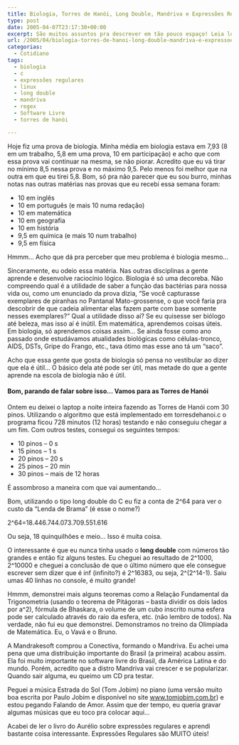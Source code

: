 ```yaml
---
title: Biologia, Torres de Hanói, Long Double, Mandriva e Expressões Regulares
type: post
date: 2005-04-07T23:17:30+00:00
excerpt: São muitos assuntos pra descrever em tão pouco espaço! Leia logo o artigo completo!
url: /2005/04/biologia-torres-de-hanoi-long-double-mandriva-e-expressoes-regulares/
categorias:
  - Cotidiano
tags:
  - biologia
  - c
  - expressões regulares
  - linux
  - long double
  - mandriva
  - regex
  - Software Livre
  - torres de hanói

---
```

Hoje fiz uma prova de biologia. Minha média em biologia estava em 7,93 (8 em um trabalho, 5,8 em uma prova, 10 em participação) e acho que com essa prova vai continuar na mesma, se não piorar. Acredito que eu vá tirar no mínimo 8,5 nessa prova e no máximo 9,5. Pelo menos foi melhor que na outra em que eu tirei 5,8. Bom, só pra não parecer que eu sou burro, minhas notas nas outras matérias nas provas que eu recebi essa semana foram:

  * 10 em inglês
  * 10 em português (e mais 10 numa redação)
  * 10 em matemática
  * 10 em geografia
  * 10 em história
  * 9,5 em química (e mais 10 num trabalho)
  * 9,5 em física

Hmmm… Acho que dá pra perceber que meu problema é biologia mesmo…

Sinceramente, eu odeio essa matéria. Nas outras disciplinas a gente aprende e desenvolve raciocínio lógico. Biologia é só uma decoreba. Não compreendo qual é a utilidade de saber a função das bactérias para nossa vida ou, como um enunciado da prova dizia, “Se você capturasse exemplares de piranhas no Pantanal Mato-grossense, o que você faria pra descobrir de que cadeia alimentar elas fazem parte com base somente nesses exemplares?” Qual a utilidade disso aí? Se eu quisesse ser biólogo até beleza, mas isso aí é inútil. Em matemática, aprendemos coisas úteis. Em biologia, só aprendemos coisas assim… Se ainda fosse como ano passado onde estudávamos atualidades biológicas como células-tronco, AIDS, DSTs, Gripe do Frango, etc., tava ótimo mas esse ano tá um “saco”.

Acho que essa gente que gosta de biologia só pensa no vestibular ao dizer que ela é útil… O básico dela até pode ser útil, mas metade do que a gente aprende na escola de biologia não é útil.

#### Bom, parando de falar sobre isso… Vamos para as Torres de Hanói

Ontem eu deixei o laptop a noite inteira fazendo as Torres de Hanói com 30 pinos. Utilizando o algoritmo que está implementado em torresdehanoi.c o programa ficou 728 minutos (12 horas) testando e não conseguiu chegar a um fim. Com outros testes, consegui os seguintes tempos:

  * 10 pinos – 0 s
  * 15 pinos – 1 s
  * 20 pinos – 20 s
  * 25 pinos – 20 min
  * 30 pinos – mais de 12 horas

É assombroso a maneira com que vai aumentando…

Bom, utilizando o tipo long double do C eu fiz a conta de 2^64 para ver o custo da “Lenda de Brama” (é esse o nome?)

2^64=18.446.744.073.709.551.616

Ou seja, 18 quinquilhões e meio… Isso é muita coisa.

O interessante é que eu nunca tinha usado o **long double** com números tão grandes e então fiz alguns testes. Eu cheguei ao resultado de 2^1000, 2^10000 e cheguei a conclusão de que o último número que ele consegue escrever sem dizer que é inf (infinito?) é 2^16383, ou seja, 2^(2^14-1). Saiu umas 40 linhas no console, é muito grande!

Hmmm, demonstrei mais alguns teoremas como a Relação Fundamental da Trigonometria (usando o teorema de Pitágoras – basta dividir os dois lados por a^2), fórmula de Bhaskara, o volume de um cubo inscrito numa esfera pode ser calculado através do raio da esfera, etc. (não lembro de todos). Na verdade, não fui eu que demonstrei. Demonstramos no treino da Olimpíada de Matemática. Eu, o Vavá e o Bruno.

A Mandrakesoft comprou a Conectiva, formando o Mandriva. Eu achei uma pena que uma distribuição importante do Brasil (a primeira) acabou assim. Ela foi muito importante no software livre do Brasil, da América Latina e do mundo. Porém, acredito que a distro Mandriva vai crescer e se popularizar. Quando sair alguma, eu queimo um CD pra testar.

Peguei a música Estrada do Sol (Tom Jobim) no piano (uma versão muito boa escrita por Paulo Jobim e disponível no site www.tomjobim.com.br) e estou pegando Falando de Amor. Assim que der tempo, eu queria gravar algumas músicas que eu toco pra colocar aqui…

Acabei de ler o livro do Aurélio sobre expressões regulares e aprendi bastante coisa interessante. Expressões Regulares são MUITO úteis!
